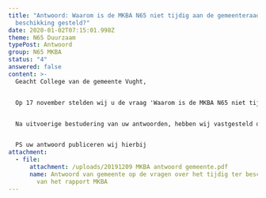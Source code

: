 ```yaml
---
title: "Antwoord: Waarom is de MKBA N65 niet tijdig aan de gemeenteraad ter
  beschikking gesteld?"
date: 2020-01-02T07:15:01.998Z
theme: N65 Duurzaam
typePost: Antwoord
group: N65 MKBA
status: "4"
answered: false
content: >-
  Geacht College van de gemeente Vught, 


  Op 17 november stelden wij u de vraag 'Waarom is de MKBA N65 niet tijdig aan de gemeenteraad ter beschikking gesteld?’ Op 6 December ontvingen wij uw antwoord (kenmerk  RI/BE/Z19-218375/UIT/19-337601). 


  Na uitvoerige bestudering van uw antwoorden, hebben wij vastgesteld dat onze vragen onvoldoende zijn beantwoord. U wekt de indruk een antwoord te geven, terwijl dat niet zo is. Dat beoordelen wij als onvoldoende. Om deze redenen wijzen wij uw antwoord af en stellen wij de vragen opnieuw.


  PS uw antwoord publiceren wij hierbij
attachment:
  - file:
      attachment: /uploads/20191209 MKBA antwoord gemeente.pdf
      name: Antwoord van gemeente op de vragen over het tijdig ter beschikking stellen
        van het rapport MKBA
---
```

